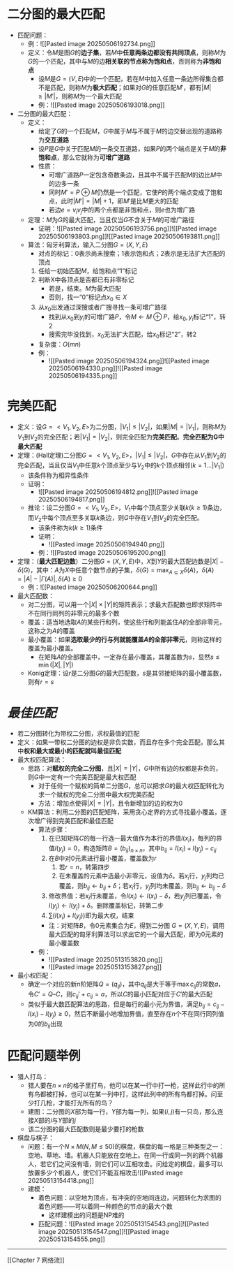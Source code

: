 # 二分图的最大匹配
- 匹配问题：
	- 例：![[Pasted image 20250506192734.png]]
	- 定义：令$M$是图$G$的**边子集**，若$M$中**任意两条边都没有共同顶点**，则称$M$为$G$的一个匹配，其中与$M$的边**相关联的节点称为饱和点**，否则称为**非饱和点**
		- 设$M$是$G= (V,E)$中的一个匹配，若在$M$中加入任意一条边所得集合都不是匹配，则称$M$为**极大匹配**；如果对$G$的任意匹配$M'$，都有$|M| ≥ |M'|$，则称$M$为一个最大匹配
		- 例：![[Pasted image 20250506193018.png]]
- 二分图的最大匹配：
	- 定义：
		- 给定了$G$的一个匹配$M$，$G$中属于$M$与不属于$M$的边交替出现的道路称为**交互道路**
		- 设$P$是$G$中关于匹配$M$的一条交互道路，如果$P$的两个端点是关于$M$的**非饱和点**，那么它就称为**可增广道路**
		- 性质：
			- 可增广道路$P$一定包含奇数条边，且其中不属于匹配$M$的边比$M$中的边多一条
			- 同时$M'=P ⊕M$仍然是一个匹配，它使$P$的两个端点变成了饱和点，此时$|M'| = |M| + 1$，即$M'$是比$M$更大的匹配
			- 若边$e = v_iv_j$中的两个点都是非饱和点，则$e$也为增广路
	- 定理：$M$为$G$的最大匹配，当且仅当$G$不含关于$M$的可增广路径
		- 证明：![[Pasted image 20250506193756.png]]![[Pasted image 20250506193803.png]]![[Pasted image 20250506193811.png]]
	- 算法：匈牙利算法，输入二分图$G=(X,Y,E)$
		- 对点的标记：0表示尚未搜索；1表示饱和点；2表示是无法扩大匹配的顶点
		1) 任给一初始匹配$M$，给饱和点“1”标记
		2) 判断X中各顶点是否都已有非零标记
			- 若是，结束。$M$为最大匹配
			- 否则，找一“0”标记点$x_0 \in X$
		3) 从$x_0$出发通过深搜或者广搜寻找一条可增广路径
			- 找到从$x_0$到$y_i$的可增广路$P$，令$M\leftarrow M\oplus P$，给$x_0,y_i$标记“1”，转2
			- 搜索完毕没找到，$x_0$无法扩大匹配，给$x_0$标记“2”，转2
		- 复杂度：$O(mn)$
		- 例：
			- ![[Pasted image 20250506194324.png]]![[Pasted image 20250506194330.png]]![[Pasted image 20250506194335.png]]
# 完美匹配
- 定义：设$G= <V_1, V_2, E>$为二分图，$|V_1|\leq |V_2|$，如果$|M| = |V_1|$，则称$M$为$V_1$到$V_2$的完全匹配；若$|V_1| = |V_2|$，则完全匹配为**完美匹配**。**完全匹配为G中最大匹配**
- 定理：(Hall定理)二分图$G= <V_1, V_2, E>$，$|V_1| \leq|V_2|$，$G$中存在从$V_1$到$V_2$的完全匹配，当且仅当$V_1$中任意$k$个顶点至少与$V_2$中的$k$个顶点相邻$(k = 1...|V_1|)$
	- 该条件称为相异性条件
	- 证明：
		- ![[Pasted image 20250506194812.png]]![[Pasted image 20250506194817.png]]
	- 推论：设二分图$G= <V_1, V_2, E>$，$V_1$中每个顶点至少关联$k(k\geq 1)$条边，而$V_2$中每个顶点至多关联$k$条边，则$G$中存在$V_1$到$V_2$的完全匹配。
		- 该条件称为$k(k\geq 1)$条件
		- 证明：
			- ![[Pasted image 20250506194940.png]]
		- 例：![[Pasted image 20250506195200.png]]
- 定理：（**最大匹配边数**）二分图$G = (X, Y, E)$中，$X$到$Y$的最大匹配边数是$|X| - δ(G)$，其中：$A$为$X$中任意个数节点的子集，$\delta(G)=\max_{A\subseteq X}\delta(A)$，$\delta(A)=|A|-|\Gamma(A)|,\delta(A)\geq0$
	- 例：![[Pasted image 20250506200644.png]]
- 最大匹配数：
	- 对二分图，可以用一个$|X|\times|Y|$的矩阵表示；求最大匹配数也即求矩阵中不在同行同列的非零元的最多个数
	- 覆盖：适当地选取$A$的某些行和列，使这些行和列能盖住$A$的全部非零元，这称之为$A$的覆盖
	- 最小覆盖：如果**选取最少的行与列就能覆盖$A$的全部非零元**，则称这样的覆盖为最小覆盖。
		- 在矩阵$A$的全部覆盖中，一定存在最小覆盖，其覆盖数为$s$，显然$s ≤ \min(|X|, |Y|)$
	- Konig定理：设$r$是二分图$G$的最大匹配数，$s$是其邻接矩阵的最小覆盖数，则有$r = s$
# *最佳匹配*
- 若二分图转化为带权二分图，求权最值的匹配
- 定义：如果一带权二分图的边权是非负实数，而且存在多个完全匹配，那么其中**权和最大或最小的匹配就叫最佳匹配**
- 最大权匹配算法：
	- 思路：对**赋权的完全二分图**，且$|X| = |Y|$，$G$中所有边的权都是非负的，则$G$中一定有一个完美匹配是最大权匹配
		- 对于任何一个赋权的简单二分图$G$，总可以把求$G$的最大权匹配转化为求一个赋权的完全二分图中最大权完美匹配
		- 方法：增加点使得$|X| = |Y|$，且令新增加的边的权为0
	- KM算法：利用二分图的匹配矩阵，采用贪心定界的方式寻找最小覆盖，逐次增广得到完美匹配和最佳匹配
		- 算法步骤：
			1. 在已知矩阵$C$的每一行选一最大值作为本行的界值$l(x_i)$，每列的界值$l(y_j) = 0$，构造矩阵$B = (b_{ij})_{n\times n}$，其中$b_{ij}= l(x_i) + l(y_j) -c_{ij}$
			2. 在$B$中对$0$元素进行最小覆盖，覆盖数为$r$
				1. 若$r = n$，转第四步
				2. 在未覆盖的元素中选最小非零元，设值为$\delta$。若$x_i$行，$y_j$列均已覆盖，则$b_{ij}\leftarrow b_{ij}+ \delta$；若$x_i$行，$y_j$列均未覆盖，则$b_{ij}\leftarrow b_{ij}- \delta$
			3. 修改界值：若$x_i$行未覆盖，令$l(x_i) \leftarrow l(x_i) -\delta$，若$y_j$列已覆盖，令$l(y_j) \leftarrow l(y_j) + \delta$。删除覆盖标记，转第二步
			4. $\sum(l(x_i) + l(y_j))$即为最大权，结束
			- 注：对矩阵$B$，令0元素集合为$E$，得到二分图 $G = (X, Y, E)$，调用最大匹配的匈牙利算法可以求出它的一个最大匹配，即为0元素的最小覆盖数
		- 例：
			- ![[Pasted image 20250513153820.png]]
			- ![[Pasted image 20250513153827.png]]
- 最小权匹配：
	- 确定一个对应的新$n$阶矩阵$Q = (q_{ij})$，其中$q_{ij}$是大于等于$\max c_{ij}$的常数$a$，令$C'= Q –C$，则$c_{ij}' + c_{ij}= a$，所以$C$的最小匹配对应于$C'$的最大匹配
	- 类似于最大数匹配算法的思路，但是每行的最小元为界值，满足$b_{ij}= c_{ij}-l(x_i) -l(y_j) ≥ 0$，然后不断最小地增加界值，直至存在$n$个不在同行同列值为0的$b_{ij}$出现
# 匹配问题举例
- 猎人打鸟：
	- 猎人要在$n\times n$的格子里打鸟，他可以在某一行中打一枪，这样此行中的所有鸟都被打掉，也可以在某一列中打，这样此列中的所有鸟都打掉。问至少打几枪，才能打光所有的鸟？
	- 建图：二分图的$X$部为每一行，$Y$部为每一列，如果$(i, j)$有一只鸟，那么连接$X$部的$i$与$Y$部的$j$
	- 该二分图的最大匹配数则是最少要打的枪数
- 棋盘与棋子：
	- 问题：有一个$N\times M(N, M ≤ 50)$的棋盘，棋盘的每一格是三种类型之一：空地、草地、墙。机器人只能放在空地上。在同一行或同一列的两个机器人，若它们之间没有墙，则它们可以互相攻击。问给定的棋盘，最多可以放置多少个机器人，使它们不能互相攻击![[Pasted image 20250513154418.png]]
	- 建模：
		- 着色问题：以空地为顶点，有冲突的空地间连边，问题转化为求图的着色问题——可以着同一种颜色的节点的最大个数
			- 这样建模出的问题是NP难的
		- 匹配问题：![[Pasted image 20250513154543.png]]![[Pasted image 20250513154547.png]]![[Pasted image 20250513154555.png]]
---
[[Chapter 7 网络流]]